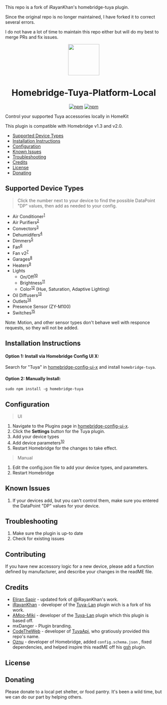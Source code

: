 This repo is a fork of iRayanKhan's homebridge-tuya plugin.

Since the original repo is no longer maintained, I have forked it to correct several errors.

I do not have a lot of time to maintain this repo either but will do my best to merge PRs and fix issues.

<p align="center">
    <img src="https://raw.githubusercontent.com/hmenzagh/homebridge-tuya-platform-local/main/assets/Tuya-Plugin-Branding.png" height="100"><br>
</p>

<span align="center">

# Homebridge-Tuya-Platform-Local

[![npm](https://img.shields.io/npm/v/homebridge-tuya-platform-local.svg)](https://www.npmjs.com/package/homebridge-tuya-platform-local)
[![npm](https://img.shields.io/npm/dt/homebridge-tuya-platform-local.svg)](https://www.npmjs.com/package/homebridge-tuya-platform-local)

<!-- [![verified-by-homebridge](https://badgen.net/badge/homebridge/verified/purple)](https://github.com/homebridge/homebridge/wiki/Verified-Plugins) -->

</span>

Control your supported Tuya accessories locally in HomeKit

This plugin is compatible with Homebridge v1.3 and v2.0.

- [Supported Device Types](#supported-device-types)
- [Installation Instructions](#installation-instructions)
- [Configuration](#configuration)
- [Known Issues](#known-issues)
- [Troubleshooting](#troubleshooting)
- [Credits](#credits)
- [License](#license)
- [Donating](#donating)

## Supported Device Types

> Click the number next to your device to find the possible DataPoint "DP" values, then add as needed to your config.

- Air Conditioner<sup>[1](https://github.com/hmenzagh/homebridge-tuya-platform-local/wiki/Supported-Device-Types#air-conditioners)</sup>
- Air Purifiers<sup>[2]()</sup>
- Convectors<sup>[3](https://github.com/hmenzagh/homebridge-tuya-platform-local/wiki/Supported-Device-Types#heat-convectors)</sup>
- Dehumidifers<sup>[4](https://github.com/hmenzagh/homebridge-tuya-platform-local/wiki/Supported-Device-Types)</sup>
- Dimmers<sup>[5](https://github.com/hmenzagh/homebridge-tuya-platform-local/wiki/Supported-Device-Types#simple-dimmers)</sup>
- Fan<sup>[6](https://github.com/hmenzagh/homebridge-tuya-platform-local/wiki/Supported-Device-Types)</sup>
- Fan v2<sup>[7](https://github.com/hmenzagh/homebridge-tuya-platform-local/wiki/Supported-Device-Types)</sup>
- Garages<sup>[8](https://github.com/hmenzagh/homebridge-tuya-platform-local/wiki/Supported-Device-Types#garage-doors)</sup>
- Heaters<sup>[9](https://github.com/hmenzagh/homebridge-tuya-platform-local/wiki/Supported-Device-Types)</sup>
- Lights
  - On/Off<sup>[10](https://github.com/hmenzagh/homebridge-tuya-platform-local/wiki/Supported-Device-Types)</sup>
  - Brightness<sup>[11](https://github.com/hmenzagh/homebridge-tuya-platform-local/wiki/Supported-Device-Types#tunable-white-light-bulbs)</sup>
  - Color<sup>[12](https://github.com/hmenzagh/homebridge-tuya-platform-local/wiki/Supported-Device-Types#white-and-color-light-bulbs)</sup> (Hue, Saturation, Adaptive Lighting)
- Oil Diffusers<sup>[13](https://github.com/hmenzagh/homebridge-tuya-platform-local/wiki/Supported-Device-Types)</sup>
- Outlets<sup>[14](https://github.com/hmenzagh/homebridge-tuya-platform-local/wiki/Supported-Device-Types#outlets)</sup>
- Presence Sensor (ZY-M100)
- Switches<sup>[15](https://github.com/hmenzagh/homebridge-tuya-platform-local/wiki/Supported-Device-Types)</sup>

Note: Motion, and other sensor types don't behave well with responce requests, so they will not be added.

## Installation Instructions

#### Option 1: Install via Homebridge Config UI X:

Search for "Tuya" in [homebridge-config-ui-x](https://github.com/oznu/homebridge-config-ui-x) and install `homebridge-tuya`.

#### Option 2: Manually Install:

```
sudo npm install -g homebridge-tuya
```

## Configuration

> UI

1. Navigate to the Plugins page in [homebridge-config-ui-x](https://github.com/oznu/homebridge-config-ui-x).
2. Click the **Settings** button for the Tuya plugin.
3. Add your device types
4. Add device parameters<sup>[10](apple.com/)</sup>
5. Restart Homebridge for the changes to take effect.

> Manual

1. Edit the config.json file to add your device types, and parameters.
2. Restart Homebridge

## Known Issues

1. If your devices add, but you can't control them, make sure you entered the DataPoint "DP" values for your device.

## Troubleshooting

1. Make sure the plugin is up-to date
2. Check for existing issues

## Contributing

If you have new accessory logic for a new device, please add a function defined by manufacturer, and describe your changes in the readME file.

## Credits

- [Eliran Sapir](https://github.com/sapireli) - updated fork of @iRayanKhan's work.
- [iRayanKhan](https://github.com/iRayanKhan) - developer of the [Tuya-Lan](https://github.com/iRayanKhan/homebridge-tuya) plugin wich is a fork of his work.
- [AMoo-Miki](https://github.com/AMoo-Miki) - developer of the [Tuya-Lan](https://github.com/AMoo-Miki/homebridge-tuya-lan) plugin which this plugin is based off.
- mxDanger - Plugin branding.
- [CodeTheWeb](https://github.com/CodeTheWeb) - developer of [TuyaApi](https://github.com/codetheweb/tuyapi), who gratiously provided this repo's name.
- [Oznu](https://github.com/oznu) - developer of Homebridge, added `config.schema.json` , fixed dependencies, and helped inspire this readME off his [gsh](https://github.com/oznu/homebridge-gsh) plugin.

## License

## Donating

Please donate to a local pet shelter, or food pantry. It's been a wild time, but we can do our part by helping others.
